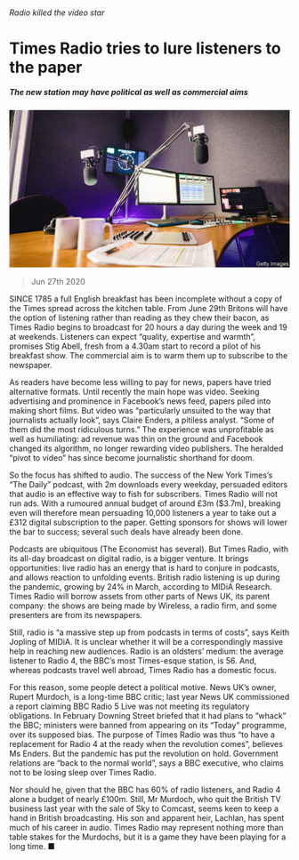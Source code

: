 ###### Radio killed the video star

# Times Radio tries to lure listeners to the paper 

##### The new station may have political as well as commercial aims 

![image](images/20200627_BRP505.jpg) 

> Jun 27th 2020 

SINCE 1785 a full English breakfast has been incomplete without a copy of the Times spread across the kitchen table. From June 29th Britons will have the option of listening rather than reading as they chew their bacon, as Times Radio begins to broadcast for 20 hours a day during the week and 19 at weekends. Listeners can expect “quality, expertise and warmth”, promises Stig Abell, fresh from a 4.30am start to record a pilot of his breakfast show. The commercial aim is to warm them up to subscribe to the newspaper.

As readers have become less willing to pay for news, papers have tried alternative formats. Until recently the main hope was video. Seeking advertising and prominence in Facebook’s news feed, papers piled into making short films. But video was “particularly unsuited to the way that journalists actually look”, says Claire Enders, a pitiless analyst. “Some of them did the most ridiculous turns.” The experience was unprofitable as well as humiliating: ad revenue was thin on the ground and Facebook changed its algorithm, no longer rewarding video publishers. The heralded “pivot to video” has since become journalistic shorthand for doom.


So the focus has shifted to audio. The success of the New York Times’s “The Daily” podcast, with 2m downloads every weekday, persuaded editors that audio is an effective way to fish for subscribers. Times Radio will not run ads. With a rumoured annual budget of around £3m ($3.7m), breaking even will therefore mean persuading 10,000 listeners a year to take out a £312 digital subscription to the paper. Getting sponsors for shows will lower the bar to success; several such deals have already been done.

Podcasts are ubiquitous (The Economist has several). But Times Radio, with its all-day broadcast on digital radio, is a bigger venture. It brings opportunities: live radio has an energy that is hard to conjure in podcasts, and allows reaction to unfolding events. British radio listening is up during the pandemic, growing by 24% in March, according to MIDiA Research. Times Radio will borrow assets from other parts of News UK, its parent company: the shows are being made by Wireless, a radio firm, and some presenters are from its newspapers.

Still, radio is “a massive step up from podcasts in terms of costs”, says Keith Jopling of MIDiA. It is unclear whether it will be a correspondingly massive help in reaching new audiences. Radio is an oldsters’ medium: the average listener to Radio 4, the BBC’s most Times-esque station, is 56. And, whereas podcasts travel well abroad, Times Radio has a domestic focus.

For this reason, some people detect a political motive. News UK’s owner, Rupert Murdoch, is a long-time BBC critic; last year News UK commissioned a report claiming BBC Radio 5 Live was not meeting its regulatory obligations. In February Downing Street briefed that it had plans to “whack” the BBC; ministers were banned from appearing on its “Today” programme, over its supposed bias. The purpose of Times Radio was thus “to have a replacement for Radio 4 at the ready when the revolution comes”, believes Ms Enders. But the pandemic has put the revolution on hold. Government relations are “back to the normal world”, says a BBC executive, who claims not to be losing sleep over Times Radio.

Nor should he, given that the BBC has 60% of radio listeners, and Radio 4 alone a budget of nearly £100m. Still, Mr Murdoch, who quit the British TV business last year with the sale of Sky to Comcast, seems keen to keep a hand in British broadcasting. His son and apparent heir, Lachlan, has spent much of his career in audio. Times Radio may represent nothing more than table stakes for the Murdochs, but it is a game they have been playing for a long time. ■

